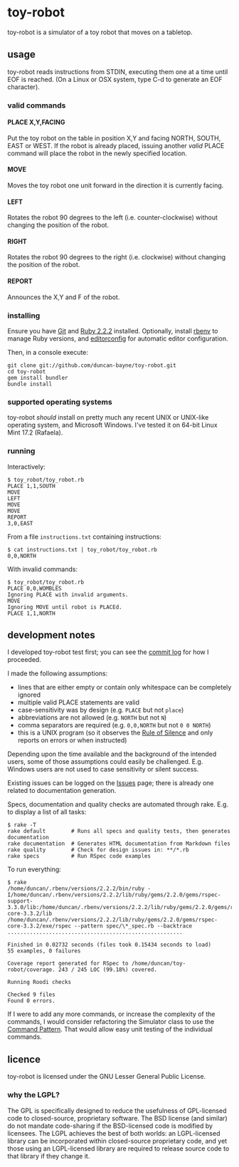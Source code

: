 # toy-robot
toy-robot is a simulator of a toy robot that moves on a tabletop.

## usage
toy-robot reads instructions from STDIN, executing them one at a time until EOF is reached.  (On a Linux or OSX system, type C-d to generate an EOF character).

### valid commands

#### PLACE X,Y,FACING

Put the toy robot on the table in position X,Y and facing NORTH, SOUTH, EAST or WEST.  If the robot is already placed, issuing another *valid* PLACE command will place the robot in the newly specified location.

#### MOVE

Moves the toy robot one unit forward in the direction it is currently facing.

#### LEFT

Rotates the robot 90 degrees to the left (i.e. counter-clockwise) without changing the position of the robot.

#### RIGHT

Rotates the robot 90 degrees to the right (i.e. clockwise) without changing the position of the robot.

#### REPORT

Announces the X,Y and F of the robot.

### installing

Ensure you have [Git](http://git-scm.com/downloads) and [Ruby 2.2.2](http://www.ruby-lang.org/en/downloads/) installed.  Optionally, install [rbenv](https://github.com/sstephenson/rbenv) to manage Ruby versions, and [editorconfig](http://editorconfig.org/) for automatic editor configuration.

Then, in a console execute:

    git clone git://github.com/duncan-bayne/toy-robot.git
    cd toy-robot
    gem install bundler
    bundle install

### supported operating systems

toy-robot *should* install on pretty much any recent UNIX or UNIX-like operating system, and Microsoft Windows.  I've tested it on 64-bit Linux Mint 17.2 (Rafaela).

### running

Interactively:

    $ toy_robot/toy_robot.rb
    PLACE 1,1,SOUTH
    MOVE
    LEFT
    MOVE
    MOVE
    REPORT
    3,0,EAST

From a file `instructions.txt` containing instructions:

    $ cat instructions.txt | toy_robot/toy_robot.rb
    0,0,NORTH

With invalid commands:

    $ toy_robot/toy_robot.rb
    PLACE 0,0,WOMBLES
    Ignoring PLACE with invalid arguments.
    MOVE
    Ignoring MOVE until robot is PLACEd.
    PLACE 1,1,NORTH

## development notes

I developed toy-robot test first; you can see the [commit log](https://github.com/duncan-bayne/toy-robot/commits/master) for how I proceeded.

I made the following assumptions:

 * lines that are either empty or contain only whitespace can be completely ignored
 * multiple valid PLACE statements are valid
 * case-sensitivity was by design (e.g. `PLACE` but not `place`)
 * abbreviations are not allowed (e.g. `NORTH` but not `N`)
 * comma separators are required (e.g. `0,0,NORTH` but not `0 0 NORTH`)
 * this is a UNIX program (so it observes the [Rule of Silence](http://www.faqs.org/docs/artu/ch01s06.html) and only reports on errors or when instructed)

Depending upon the time available and the background of the intended users, some of those assumptions could easily be challenged.  E.g. Windows users are not used to case sensitivity or silent success.

Existing issues can be logged on the [Issues](https://github.com/duncan-bayne/toy-robot/issues/) page; there is already one related to documentation generation.

Specs, documentation and quality checks are automated through rake.  E.g. to display a list of all tasks:

    $ rake -T
    rake default        # Runs all specs and quality tests, then generates documentation
    rake documentation  # Generates HTML documentation from Markdown files
    rake quality        # Check for design issues in: **/*.rb
    rake specs          # Run RSpec code examples

To run everything:

    $ rake
    /home/duncan/.rbenv/versions/2.2.2/bin/ruby -I/home/duncan/.rbenv/versions/2.2.2/lib/ruby/gems/2.2.0/gems/rspec-support-3.3.0/lib:/home/duncan/.rbenv/versions/2.2.2/lib/ruby/gems/2.2.0/gems/rspec-core-3.3.2/lib /home/duncan/.rbenv/versions/2.2.2/lib/ruby/gems/2.2.0/gems/rspec-core-3.3.2/exe/rspec --pattern spec/\*_spec.rb --backtrace
    .......................................................

    Finished in 0.02732 seconds (files took 0.15434 seconds to load)
    55 examples, 0 failures

    Coverage report generated for RSpec to /home/duncan/toy-robot/coverage. 243 / 245 LOC (99.18%) covered.

    Running Roodi checks

    Checked 9 files
    Found 0 errors.

If I were to add any more commands, or increase the complexity of the commands, I would consider refactoring the Simulator class to use the [Command Pattern](http://en.wikipedia.org/wiki/Command_pattern).  That would allow easy unit testing of the individual commands.

## licence
toy-robot is licensed under the GNU Lesser General Public License.

### why the LGPL?
The GPL is specifically designed to reduce the usefulness of GPL-licensed code to closed-source, proprietary software. The BSD license (and similar) do not mandate code-sharing if the BSD-licensed code is modified by licensees. The LGPL achieves the best of both worlds: an LGPL-licensed library can be incorporated within closed-source proprietary code, and yet those using an LGPL-licensed library are required to release source code to that library if they change it.

